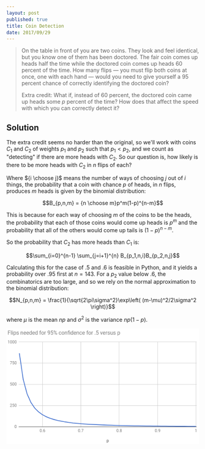 ```yaml
---
layout: post
published: true
title: Coin Detection
date: 2017/09/29
---
```


>On the table in front of you are two coins. They look and feel identical, but you know one of them has been doctored. The fair coin comes up heads half the time while the doctored coin comes up heads 60 percent of the time. How many flips — you must flip both coins at once, one with each hand — would you need to give yourself a 95 percent chance of correctly identifying the doctored coin?
>
>Extra credit: What if, instead of 60 percent, the doctored coin came up heads some $p$ percent of the time? How does that affect the speed with which you can correctly detect it?

<!--more-->

## Solution

The extra credit seems no harder than the original, so we'll work with coins $C_1$ and $C_2$ of weights $p_1$ and $p_2$ such that $p_1 < p_2$, and we count as "detecting" if there are more heads with $C_2$. So our question is, how likely is there to be more heads with $C_2$ in $n$ flips of each?

Where ${i \choose j}$ means the number of ways of choosing $j$ out of $i$ things, the probability that a coin with chance $p$ of heads, in $n$ flips, produces $m$ heads is given by the binomial distribution:

$$B_{p,n,m} = {n \choose m}p^m(1-p)^{n-m}$$

This is because for each way of choosing $m$ of the coins to be the heads, the probability that each of those coins would come up heads is $p^m$ and the probability that all of the others would come up tails is $(1-p)^{n-m}$. 

So the probability that $C_2$ has more heads than $C_1$ is:

$$\sum_{i=0}^{n-1} \sum_{j=i+1}^{n} B_{p_1,n,i}B_{p_2,n,j}$$

Calculating this for the case of $.5$ and $.6$ is feasible in Python, and it yields a probability over .95 first at $n=143$. For a $p_2$ value below $.6$, the combinatorics are too large, and so we rely on the normal approximation to the binomial distribution:

$$N_{p,n,m} = \frac{1}{\sqrt{2\pi\sigma^2}\exp\left( (m-\mu)^2/2\sigma^2 \right)}$$

where $\mu$ is the mean $np$ and $\sigma^2$ is the variance $np(1-p)$.

![Flips needed versus values of p.](/img/CoinDetection.png)

<br>
